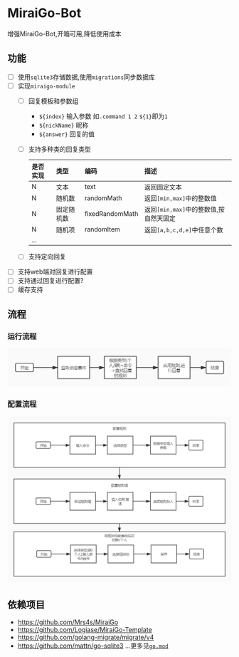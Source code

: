 # MiraiGo-Bot
增强MiraiGo-Bot,开箱可用,降低使用成本

## 功能
* [ ] 使用`sqlite3`存储数据,使用`migrations`同步数据库
* [ ] 实现`miraigo-module`
  * [ ] 回复模板和参数组
    * `${index}` 输入参数 如`.command 1 2` `${1}`即为`1`
    * `${nickName}` 昵称
    * `${answer}` 回复的值
  * [ ] 支持多种类的回复类型

    是否实现|类型|编码|描述
    -|-|-|-
    N|文本|text|返回固定文本
    N|随机数|randomMath|返回`[min,max]`中的整数值
    N|固定随机数|fixedRandomMath|返回`[min,max]`中的整数值,按自然天固定
    N|随机项|randomItem|返回`[a,b,c,d,e]`中任意个数
    ...|



  * [ ] 支持定向回复
* [ ] 支持web端对回复进行配置
* [ ] 支持通过回复进行配置?
* [ ] 缓存支持

## 流程
### 运行流程
![](./assets/images/运行流程.jpg)
### 配置流程
![](./assets/images/配置流程.jpg)

## 依赖项目
* https://github.com/Mrs4s/MiraiGo
* https://github.com/Logiase/MiraiGo-Template
* https://github.com/golang-migrate/migrate/v4
* https://github.com/mattn/go-sqlite3
...更多见[`go.mod`](go.mod)